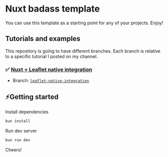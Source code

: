 # Nuxt badass template

You can use this template as a starting point for any of your projects. Enjoy!

## Tutorials and examples
This repository is going to have different branches. Each branch is relative to a specific tutorial I posted on my channel.

### ✅ [Nuxt + Leaflet native integration](https://youtu.be/B24nLqwWzKI)  
-  Branch: [`leaflet-native-integration`](https://github.com/tratteo/nuxt_template/tree/leaflet-native-integration)

## ⚡Getting started
Install dependencies
```sh
bun install
```
Run dev server
```sh
bun run dev
```

Cheers!